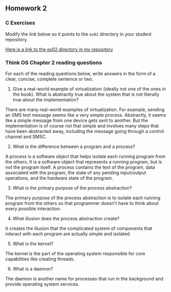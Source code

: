 ## Homework 2

### C Exercises

Modify the link below so it points to the `ex02` directory in your
student repository.

[Here is a link to the ex02 directory in my repository](https://github.com/umadesai/ExercisesInC/tree/master/exercises/ex02)

### Think OS Chapter 2 reading questions

For each of the reading questions below, write answers in the form of
a clear, concise, complete sentence or two.

1. Give a real-world example of virtualization (ideally not one of
the ones in the book).  What is abstractly true about the system that
is not literally true about the implementation?

There are many real-world examples of virtualization. For example, sending an SMS text message seems like a very simple process. Abstractly, it seems like a simple message from one device gets sent to another. But the implementation is of course not that simple and involves many steps that have been abstracted away, including the message going through a control channel and SMSC. 

2. What is the difference between a program and a process?

A process is a software object that helps isolate each running program from the others. It is a software object that represents a running program, but is not the program itself. A process contains the text of the program, data associated with the program, the state of any pending input/output operations, and the hardware state of the program.

3. What is the primary purpose of the process abstraction?

The primary purpose of the process abstraction is to isolate each running program from the others so that programmer doesn't have to think about every possible interaction.

4. What illusion does the process abstraction create?

It creates the illusion that the complicated system of components that interact with each program are actually simple and isolated.

5. What is the kernel?

The kernel is the part of the operating system responsible for core capabilities like creating threads.

6. What is a daemon?

The daemon is another name for processes that run in the background and provide operating system services.
